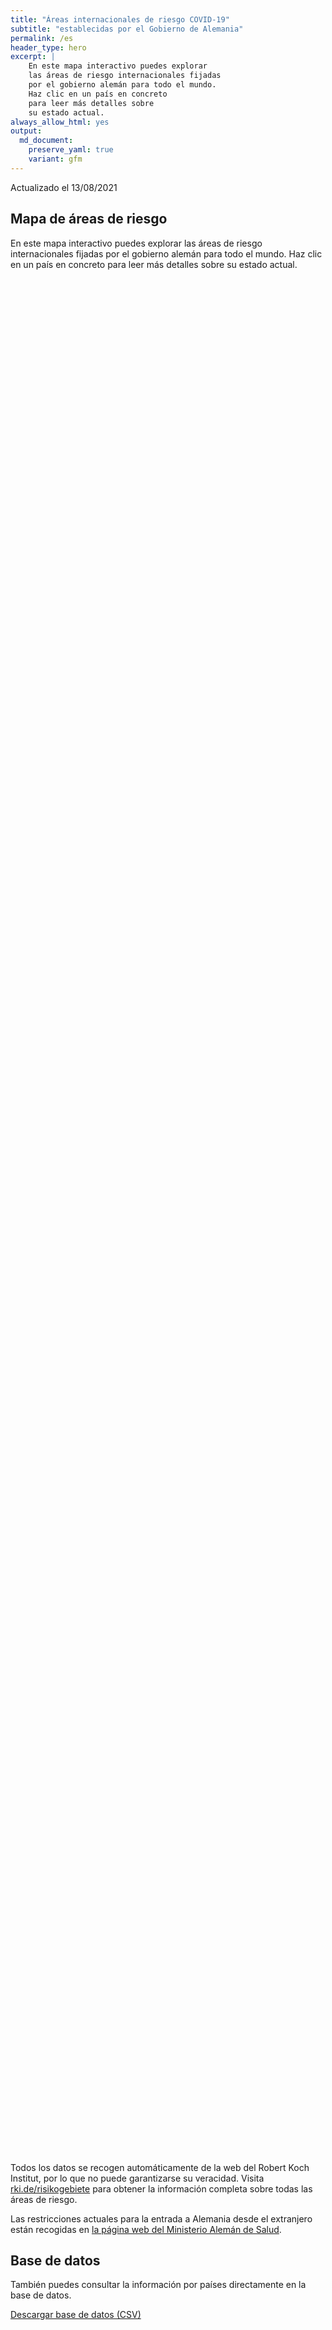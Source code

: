 ```yaml
---
title: "Áreas internacionales de riesgo COVID-19"
subtitle: "establecidas por el Gobierno de Alemania"
permalink: /es
header_type: hero
excerpt: |
    En este mapa interactivo puedes explorar
    las áreas de riesgo internacionales fijadas
    por el gobierno alemán para todo el mundo.
    Haz clic en un país en concreto
    para leer más detalles sobre
    su estado actual.
always_allow_html: yes
output: 
  md_document:
    preserve_yaml: true
    variant: gfm
---
```


<!-- Modify _R/index_es.Rmd file instead -->

<p class="text-right font-weight-bold">

Actualizado el 13/08/2021

</p>

## Mapa de áreas de riesgo

En este mapa interactivo puedes explorar las áreas de riesgo
internacionales fijadas por el gobierno alemán para todo el mundo. Haz
clic en un país en concreto para leer más detalles sobre su estado
actual.

<div id="leaflet" class="leaflet html-widget" style="width:100%;height:75vh;">

</div>

<script src="https://corona-atlas.de/assets/data/locale_es.js"></script>

<script src="https://corona-atlas.de/assets/js/map.js"></script>

Todos los datos se recogen automáticamente de la web del Robert Koch
Institut, por lo que no puede garantizarse su veracidad. Visita
[rki.de/risikogebiete](https://rki.de/risikogebiete) para obtener la
información completa sobre todas las áreas de riesgo.

Las restricciones actuales para la entrada a Alemania desde el
extranjero están recogidas en [la página web del Ministerio Alemán de
Salud](https://www.bundesgesundheitsministerium.de/en/coronavirus/current-information-for-travellers).

## Base de datos

También puedes consultar la información por países directamente en la
base de datos.

<div id="reactable" class="reactable html-widget" style="width:auto;height:auto;"></div>
<script type="application/json" data-for="reactable">{"x":{"tag":{"name":"Reactable","attribs":{"data":{"País/Región":["Afganistán","Angola","Albania","Andorra","Emiratos Árabes Unidos","Argentina","Armenia","Antigua y Barbuda","Australia","Austria","Azerbayán","Burundi","Bélgica","Benín","Burquina Faso","Bangladesh","Bulgaria","Bahrein","Bahamas","Bosnia y Herzegovina","Bielorrusia","Belice","Bolivia","Brasil","Barbados","Brunei","Bhután","Botsuana","República Centro-africana","Canadá","Suiza","Chile","China","Costa de Marfil","Camerún","República Democráctica del Congo","Congo","Colombia","Comores, Islas","Cabo Verde","Costa Rica","Cuba","Chipre","República Checa","Alemania","Yibuti","Dominica","Dinamarca","República Dominicana","Algeria","Ecuador","Egipto","Eritrea","España","Estonia","Etiopía","Finlandia","Fiyi","Francia","Micronesia","Gabón","Reino Unido","Georgia","Ghana","Guinea","Gambia","Guinea-Bissau","Guinea Ecuatorial","Grecia","Granada","Guatemala","Guyana","Hong Kong","Honduras","Croacia","Haití","Hungría","Indonesia","India","Irlanda","Irán","Iraq","Islandia","Israel","Italia","Jamaica","Jordania","Japón","Kazajistán","Kenia","Kirgizstán","Camboya","Kiribati","San Cristobo y Nevis","Corea del Sur","Kuwait","Laos","Líbano","Liberia","Libia","Santa Lucía","Liechtenstein","Sri Lanka","Lesoto","Lituania","Luxemburgo","Letonia","Marruecos","Mónaco","Moldavia","Madagascar","Islas Maldivas","México","Islas Marshall","Macedonia del Norte","Mali","Malta","Myanmar/Burma","Montenegro","Mongolia","Mozambique","Mauritania","Mauricio","Malawi","Malasia","Namibia","Niger","Nigeria","Nicaragua","Niue","Países Bajos","Noruega","Nepal","Nauru","Nueva Zelanda","Omán","Pakistán","Panamá","Perú","Filipinas","Palau","Papúa Nueva Guinea","Polonia","Corea del Norte","Portugal","Paraguay","Palestina","Qatar","Rumanía","Federación Rusa","Ruanda","Arabia Saudí","Sudán","Senegal","Singapur","Islas Salomón","Sierra Leona","El Salvador","San Marino","Somalia","Serbia","Sudán del Sur","Santo Tomé y Príncipe","Surinám","Eslovaquia","Eslovenia","Suecia","Esuatini","Seychelles","Siria","Chad","Togo","Tailandia","Tadjikistán","Turkmenistán","Timor Oriental","Tonga","Trinidad y Tobago","Tunez","Turquía","Tuvalu","República Unida de Tanzania","Uganda","Ucrania","Uruguay","Estados Unidos","Uzbekistán","Ciudad del Vaticano","San Vicente y las Granadinas","Venezuela","Vietnam","Vanuatu","Samoa","Kosovo","Yemen","Suráfrica","Zambia","Zimbabue"],"Nivel de riesgo":["No es área de riesgo","No es área de riesgo","No es área de riesgo","Área de alto riesgo","No es área de riesgo","Área de alto riesgo","No es área de riesgo","No es área de riesgo","No es área de riesgo","No es área de riesgo","No es área de riesgo","No es área de riesgo","No es área de riesgo","No es área de riesgo","No es área de riesgo","Área de alto riesgo","No es área de riesgo","No es área de riesgo","No es área de riesgo","No es área de riesgo","No es área de riesgo","No es área de riesgo","Área de alto riesgo","Área de variante viral","No es área de riesgo","No es área de riesgo","No es área de riesgo","Área de alto riesgo","No es área de riesgo","No es área de riesgo","No es área de riesgo","Área de alto riesgo","No es área de riesgo","No es área de riesgo","No es área de riesgo","No es área de riesgo","No es área de riesgo","Área de alto riesgo","No es área de riesgo","No es área de riesgo","Área de alto riesgo","Área de alto riesgo","Área de alto riesgo","No es área de riesgo",null,"No es área de riesgo","No es área de riesgo","No es área de riesgo","No es área de riesgo","Área de alto riesgo","Área de alto riesgo","Área de alto riesgo","No es área de riesgo","Área de alto riesgo","No es área de riesgo","No es área de riesgo","No es área de riesgo","Área de alto riesgo","Área de alto riesgo","No es área de riesgo","No es área de riesgo","Área de alto riesgo","Área de alto riesgo","No es área de riesgo","No es área de riesgo","No es área de riesgo","No es área de riesgo","No es área de riesgo","No es área de riesgo","No es área de riesgo","No es área de riesgo","No es área de riesgo","No es área de riesgo","Área de alto riesgo","No es área de riesgo","Área de alto riesgo","No es área de riesgo","Área de alto riesgo","Área de alto riesgo","No es área de riesgo","Área de alto riesgo","Área de alto riesgo","No es área de riesgo","Área de alto riesgo","No es área de riesgo","No es área de riesgo","No es área de riesgo","No es área de riesgo","Área de alto riesgo","Área de alto riesgo","No es área de riesgo","No es área de riesgo","No es área de riesgo","No es área de riesgo","No es área de riesgo","Área de alto riesgo","No es área de riesgo","No es área de riesgo","No es área de riesgo","Área de alto riesgo","No es área de riesgo","No es área de riesgo","No es área de riesgo","Área de alto riesgo","No es área de riesgo","No es área de riesgo","No es área de riesgo","Área de alto riesgo","No es área de riesgo","No es área de riesgo","No es área de riesgo","No es área de riesgo","Área de alto riesgo","No es área de riesgo","No es área de riesgo","No es área de riesgo","No es área de riesgo","Área de alto riesgo","Área de alto riesgo","Área de alto riesgo","Área de alto riesgo","No es área de riesgo","No es área de riesgo","Área de alto riesgo","Área de alto riesgo","Área de alto riesgo","No es área de riesgo","No es área de riesgo","No es área de riesgo","No es área de riesgo","Área de alto riesgo","No es área de riesgo","Área de alto riesgo","No es área de riesgo","No es área de riesgo","Área de alto riesgo","No es área de riesgo","No es área de riesgo","Área de alto riesgo","Área de alto riesgo","No es área de riesgo","Área de alto riesgo","No es área de riesgo","Área de alto riesgo","Área de alto riesgo","Área de alto riesgo","No es área de riesgo","No es área de riesgo","No es área de riesgo","Área de alto riesgo","No es área de riesgo","No es área de riesgo","Área de alto riesgo","Área de alto riesgo","No es área de riesgo","No es área de riesgo","No es área de riesgo","No es área de riesgo","No es área de riesgo","No es área de riesgo","No es área de riesgo","No es área de riesgo","No es área de riesgo","Área de alto riesgo","No es área de riesgo","No es área de riesgo","No es área de riesgo","Área de alto riesgo","Área de alto riesgo","Área de alto riesgo","No es área de riesgo","No es área de riesgo","Área de alto riesgo","Área de alto riesgo","Área de alto riesgo","No es área de riesgo","No es área de riesgo","Área de alto riesgo","Área de alto riesgo","Área de alto riesgo","No es área de riesgo","Área de alto riesgo","No es área de riesgo","No es área de riesgo","Área de variante viral","Área de alto riesgo","Área de alto riesgo","No es área de riesgo","No es área de riesgo","No es área de riesgo","Área de alto riesgo","No es área de riesgo","No es área de riesgo","No es área de riesgo","No es área de riesgo","Área de alto riesgo","Área de alto riesgo","Área de alto riesgo"],"Detalles":[null,null,null,"desde el 01/08/2021",null,"desde el 18/04/2021",null,null,null,null,null,null,null,null,null,"desde el 08/08/2021",null,null,null,null,null,null,"desde el 24/01/2021","desde el 19/01/2021",null,null,null,"desde el 01/08/2021",null,null,null,"desde el 03/04/2021",null,null,null,null,null,"desde el 24/01/2021",null,null,"desde el 09/05/2021","desde el 18/07/2021","desde el 11/07/2021",null,null,null,null,null,null,"desde el 08/08/2021","desde el 31/01/2021","desde el 24/01/2021",null,"desde el 27/07/2021",null,null,null,"desde el 11/07/2021","desde el 08/08/2021. El nivel de riesgo afecta a las siguientes regiones: -Guayana Francesa, desde el 15/08/2021; -Polinesia Francesa, desde el 15/08/2021; -Guadalupe, desde el 08/08/2021; -Córcega, desde el 08/08/2021; -Martinica, desde el 08/08/2021; -Occitania, desde el 08/08/2021; -Provence-Alpes-Côte d'Azur, desde el 08/08/2021; -Reunión, desde el 08/08/2021; -St. Barthélemy, desde el 08/08/2021; -St. Martin, desde el 08/08/2021",null,null,"desde el 07/07/2021","desde el 25/07/2021",null,null,null,null,null,null,null,null,null,null,"desde el 08/08/2021",null,"desde el 08/08/2021",null,"desde el 18/07/2021","desde el 07/07/2021",null,"desde el 24/01/2021","desde el 08/08/2021",null,"desde el 15/08/2021",null,null,null,null,"desde el 08/08/2021","desde el 15/08/2021",null,null,null,null,null,"desde el 21/03/2021",null,null,null,"desde el 18/07/2021",null,null,null,"desde el 01/08/2021",null,null,null,"desde el 08/08/2021",null,null,null,null,"desde el 08/08/2021",null,null,null,null,"desde el 08/08/2021","desde el 15/08/2021","desde el 13/06/2021","desde el 01/08/2021",null,null,"desde el 01/08/2021","desde el 13/06/2021","desde el 01/08/2021",null,null,null,null,"desde el 27/07/2021. El nivel de riesgo afecta a las siguientes regiones: -Aruba, desde el 27/07/2021; -Bonaire, desde el 27/07/2021; -Curaçao, desde el 27/07/2021; -Saba, desde el 27/07/2021; -Sint Eustatius, desde el 27/07/2021; -Sint Maarten, desde el 27/07/2021",null,"desde el 07/07/2021",null,null,"desde el 20/06/2021",null,null,"desde el 03/04/2021","desde el 08/08/2021",null,"desde el 08/08/2021",null,"desde el 08/08/2021","desde el 07/07/2021. El nivel de riesgo afecta a las siguientes regiones: -Algarve, desde el 07/07/2021; -Lisboa, desde el 07/07/2021","desde el 21/03/2021",null,null,null,"desde el 07/07/2021",null,null,"desde el 31/01/2021","desde el 08/08/2021",null,null,null,null,null,null,null,null,null,"desde el 23/05/2021",null,null,null,"desde el 01/08/2021","desde el 14/02/2021","desde el 31/01/2021",null,null,"desde el 08/08/2021","desde el 08/08/2021","desde el 08/08/2021",null,null,"desde el 08/08/2021","desde el 25/04/2021","desde el 17/08/2021",null,"desde el 14/03/2021",null,null,"desde el 06/06/2021","desde el 15/08/2021","desde el 08/08/2021",null,null,null,"desde el 15/08/2021",null,null,null,null,"desde el 01/08/2021","desde el 01/08/2021","desde el 01/08/2021"]},"columns":[{"accessor":"País/Región","name":"País/Región","type":"character"},{"accessor":"Nivel de riesgo","name":"Nivel de riesgo","type":"character"},{"accessor":"Detalles","name":"Detalles","type":"character"}],"filterable":true,"searchable":true,"defaultPageSize":10,"showPageSizeOptions":true,"pageSizeOptions":[10,25,50,100],"paginationType":"jump","showPageInfo":true,"minRows":1,"striped":true,"dataKey":"068ef72214103c2492700821db9615b1","key":"068ef72214103c2492700821db9615b1"},"children":[]},"class":"reactR_markup"},"evals":[],"jsHooks":[]}</script>

<p class="text-center my-5">

<a href="assets/dist/db_countries_risk_es.csv" class="btn btn-primary">Descargar
base de datos (CSV)</a>

</p>
